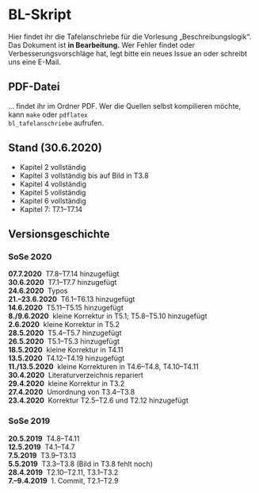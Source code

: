 # BL-Skript
Hier findet ihr die Tafelanschriebe für die Vorlesung „Beschreibungslogik“. Das Dokument ist **in Bearbeitung.** Wer Fehler findet oder Verbesserungsvorschläge hat, legt bitte ein neues Issue an oder schreibt uns eine E-Mail.

## PDF-Datei

… findet ihr im Ordner PDF. Wer die Quellen selbst kompilieren möchte, kann
<code>make</code> oder
<code>pdflatex bl_tafelanschriebe</code> aufrufen.

## Stand (30.6.2020)

  * Kapitel 2 vollständig
  * Kapitel 3 vollständig bis auf Bild in T3.8 
  * Kapitel 4 vollständig
  * Kapitel 5 vollständig
  * Kapitel 6 vollständig
  * Kapitel 7: T7.1–T7.14

## Versionsgeschichte

### SoSe 2020

**07.7.2020**&nbsp; T7.8–T7.14 hinzugefügt<br>
**30.6.2020**&nbsp; T7.1–T7.7 hinzugefügt<br>
**24.6.2020**&nbsp; Typos<br>
**21.–23.6.2020**&nbsp; T6.1–T6.13 hinzugefügt<br>
**14.6.2020**&nbsp; T5.11–T5.15 hinzugefügt<br>
**8./9.6.2020**&nbsp; kleine Korrektur in T5.1; T5.8–T5.10 hinzugefügt<br>
**2.6.2020**&nbsp; kleine Korrektur in T5.2<br>
**28.5.2020**&nbsp; T5.4–T5.7 hinzugefügt<br>
**26.5.2020**&nbsp; T5.1–T5.3 hinzugefügt<br>
**18.5.2020**&nbsp; kleine Korrektur in T4.11<br>
**13.5.2020**&nbsp; T4.12–T4.19 hinzugefügt<br>
**11./13.5.2020**&nbsp; kleine Korrekturen in T4.6–T4.8, T4.10–T4.11 <br>
**30.4.2020**&nbsp; Literaturverzeichnis repariert <br>
**29.4.2020**&nbsp; kleine Korrektur in T3.2 <br>
**27.4.2020**&nbsp; Umordnung von T3.4–T3.8<br>
**23.4.2020**&nbsp; Korrektur T2.5–T2.6 und T2.12 hinzugefügt<br>

### SoSe 2019

**20.5.2019**&nbsp; T4.8–T4.11<br>
**12.5.2019**&nbsp; T4.1–T4.7<br>
**7.5.2019**&nbsp; T3.9–T3.13<br>
**5.5.2019**&nbsp; T3.3–T3.8 (Bild in T3.8 fehlt noch)<br>
**28.4.2019**&nbsp; T2.10–T2.11, T3.1–T3.2<br>
**7.–9.4.2019**&nbsp; 1. Commit, T2.1–T2.9

